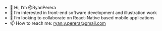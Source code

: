 - 👋 Hi, I’m @RyanPerera
- 👀 I’m interested in front-end software development and illustration work
- 💞️ I’m looking to collaborate on React-Native based mobile applications
- 📫 How to reach me: ryan.y.perera@gmail.com

<!---
RyanPerera/RyanPerera is a ✨ special ✨ repository because its `README.md` (this file) appears on your GitHub profile.
You can click the Preview link to take a look at your changes.
--->
